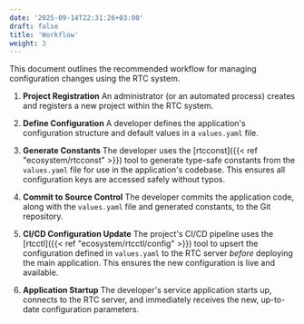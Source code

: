 ```yaml
---
date: '2025-09-14T22:31:26+03:00'
draft: false
title: 'Workflow'
weight: 3
---
```


This document outlines the recommended workflow for managing configuration changes using the RTC system.

1.  **Project Registration**
    An administrator (or an automated process) creates and registers a new project within the RTC system.

2.  **Define Configuration**
    A developer defines the application's configuration structure and default values in a `values.yaml` file.

3.  **Generate Constants**
    The developer uses the [rtcconst]({{< ref "ecosystem/rtcconst" >}}) tool to generate type-safe constants from the `values.yaml` file for use in the application's codebase. This ensures all configuration keys are accessed safely without typos.

4.  **Commit to Source Control**
    The developer commits the application code, along with the `values.yaml` file and generated constants, to the Git repository.

5.  **CI/CD Configuration Update**
    The project's CI/CD pipeline uses the [rtcctl]({{< ref "ecosystem/rtcctl/config" >}}) tool to upsert the configuration defined in `values.yaml` to the RTC server *before* deploying the main application. This ensures the new configuration is live and available.

6.  **Application Startup**
    The developer's service application starts up, connects to the RTC server, and immediately receives the new, up-to-date configuration parameters.